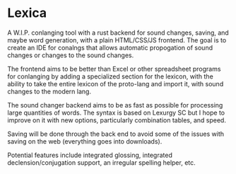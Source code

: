 # Lexica

A W.I.P. conlanging tool with a rust backend for sound changes, saving, and maybe word generation, with a plain HTML/CSS/JS frontend. The goal is to create an IDE for conalngs that allows automatic propogation of sound changes or changes to the sound changes. 

The frontend aims to be better than Excel or other spreadsheet programs for conlanging by adding a specialized section for the lexicon, with the ability to take the entire lexicon of the proto-lang and import it, with sound changes to the modern lang. 

The sound changer backend aims to be as fast as possible for processing large quantities of words. The syntax is based on Lexurgy SC but I hope to improve on it with new options, particularly combination tables, and speed.

Saving will be done through the back end to avoid some of the issues with saving on the web (everything goes into downloads).

Potential features include integrated glossing, integrated declension/conjugation support, an irregular spelling helper, etc.
